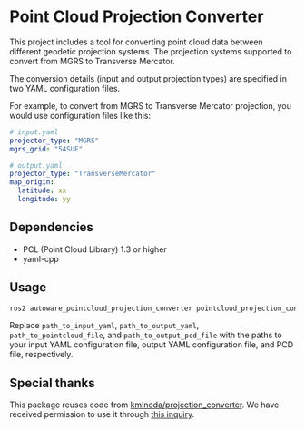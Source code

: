 # Point Cloud Projection Converter
This project includes a tool for converting point cloud data between different geodetic projection systems. The projection systems supported to convert from MGRS to Transverse Mercator.

The conversion details (input and output projection types) are specified in two YAML configuration files.

For example, to convert from MGRS to Transverse Mercator projection, you would use configuration files like this:

```yaml
# input.yaml
projector_type: "MGRS"
mgrs_grid: "54SUE"
```
```yaml
# output.yaml
projector_type: "TransverseMercator"
map_origin:
  latitude: xx
  longitude: yy
```

## Dependencies
- PCL (Point Cloud Library) 1.3 or higher
- yaml-cpp

## Usage

```bash
ros2 autoware_pointcloud_projection_converter pointcloud_projection_converter path_to_input_yaml path_to_output_yaml path_to_input_pcd_file path_to_output_pcd_file
```
Replace `path_to_input_yaml`, `path_to_output_yaml`, `path_to_pointcloud_file`, and `path_to_output_pcd_file` with the paths to your input YAML configuration file, output YAML configuration file, and PCD file, respectively.

## Special thanks

This package reuses code from [kminoda/projection_converter](https://github.com/kminoda/projection_converter).
We have received permission to use it through [this inquiry](https://github.com/kminoda/projection_converter/issues/3).
